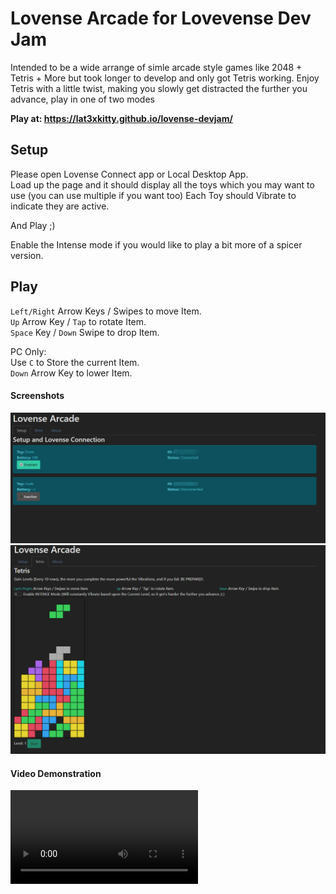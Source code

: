 # Lovense Arcade for Lovevense Dev Jam

Intended to be a wide arrange of simle arcade style games like 2048 + Tetris + More but took longer to develop and only got Tetris working.
Enjoy Tetris with a little twist, making you slowly get distracted the further you advance, play in one of two modes

**Play at: https://lat3xkitty.github.io/lovense-devjam/**

## Setup
Please open Lovense Connect app or Local Desktop App.
<br>
Load up the page and it should display all the toys which you may want to use (you can use multiple if you want too)
Each Toy should Vibrate to indicate they are active.

And Play ;)

Enable the Intense mode if you would like to play a bit more of a spicer version.


## Play
`Left/Right` Arrow Keys / Swipes to move Item.<br>
`Up` Arrow Key / `Tap` to rotate Item.<br>
`Space` Key / `Down` Swipe to drop Item.<br>

PC Only:<br>
Use `C` to Store the current Item.<br>
`Down` Arrow Key to lower Item.

#### Screenshots
![Setup Page](Picture1.png)
![Tetris](Picture2.png)

#### Video Demonstration
![Example Video](Example_Video.mp4)
